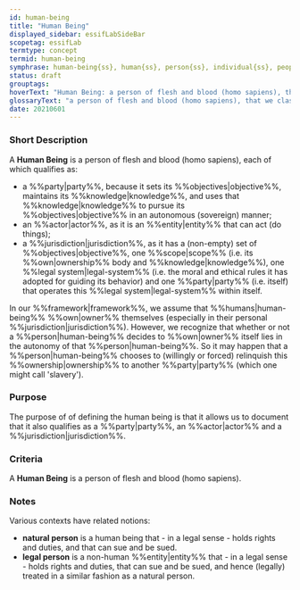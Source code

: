 ```yaml
---
id: human-being
title: "Human Being"
displayed_sidebar: essifLabSideBar
scopetag: essifLab
termtype: concept
termid: human-being
symphrase: human-being{ss}, human{ss}, person{ss}, individual{ss}, people
status: draft
grouptags:
hoverText: "Human Being: a person of flesh and blood (homo sapiens), that we classify both as a Party, an Actor, and a Jurisdiction."
glossaryText: "a person of flesh and blood (homo sapiens), that we classify both as a %%party^party%%,an %%actor^actor%%, and a %%jurisdiction^jurisdiction%%."
date: 20210601
---
```


### Short Description
A **Human Being** is a person of flesh and blood (homo sapiens), each of which qualifies as:
- a %%party|party%%, because it sets its %%objectives|objective%%, maintains its %%knowledge|knowledge%%, and uses that %%knowledge|knowledge%% to pursue its %%objectives|objective%% in an autonomous (sovereign) manner;
- an %%actor|actor%%, as it is an %%entity|entity%% that can act (do things);
- a %%jurisdiction|jurisdiction%%, as it has a (non-empty) set of %%objectives|objective%%, one %%scope|scope%% (i.e. its %%own|ownership%% body and %%knowledge|knowledge%%), one %%legal system|legal-system%% (i.e. the moral and ethical rules it has adopted for guiding its behavior) and one %%party|party%% (i.e. itself) that operates this %%legal system|legal-system%% within itself.

In our %%framework|framework%%, we assume that %%humans|human-being%% %%own|owner%% themselves (especially in their personal %%jurisdiction|jurisdiction%%). However, we recognize that whether or not a %%person|human-being%% decides to %%own|owner%% itself lies in the autonomy of that %%person|human-being%%. So it may happen that a %%person|human-being%% chooses to (willingly or forced) relinquish this %%ownership|ownership%% to another %%party|party%% (which one might call 'slavery').

### Purpose
The purpose of of defining the human being is that it allows us to document that it also qualifies as a %%party|party%%, an %%actor|actor%% and a %%jurisdiction|jurisdiction%%.

### Criteria
A **Human Being** is a person of flesh and blood (homo sapiens).

### Notes
Various contexts have related notions:
- **natural person** is a human being that - in a legal sense - holds rights and duties, and that can sue and be sued.
- **legal person** is a non-human %%entity|entity%% that - in a legal sense - holds rights and duties, that can sue and be sued, and hence (legally) treated in a similar fashion as a natural person.
